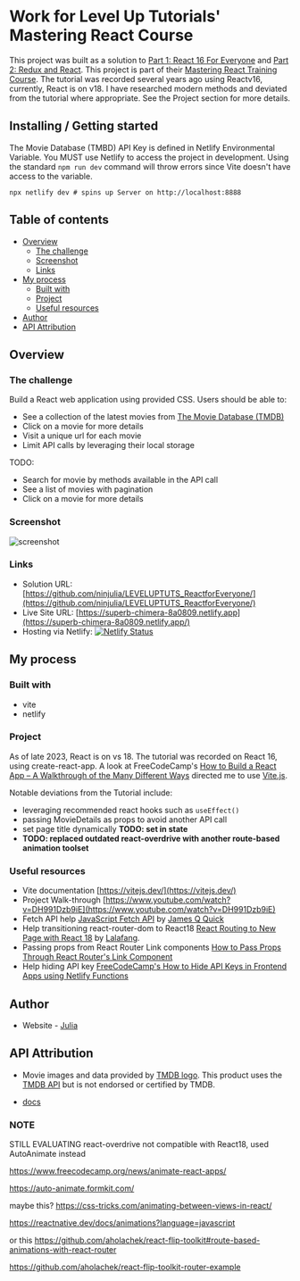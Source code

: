 # Work for Level Up Tutorials' Mastering React Course

This project was built as a solution to [Part 1: React 16 For Everyone](https://levelup.video/tutorials/react-16-for-everyone/) and [Part 2: Redux and React](https://levelup.video/tutorials/redux-and-react-for-everyone/). This project is part of their [Mastering React Training Course](https://levelup.video/paths/mastering-react). The tutorial was recorded several years ago using Reactv16, currently, React is on v18. I have researched modern methods and deviated from the tutorial where appropriate. See the Project section for more details.

## Installing / Getting started

The Movie Database (TMBD) API Key is defined in Netlify Environmental Variable. You MUST use Netlify to access the project in development. Using the standard `npm run dev` command will throw errors since Vite doesn't have access to the variable.

```shell
npx netlify dev # spins up Server on http://localhost:8888
```

## Table of contents

- [Overview](#overview)
  - [The challenge](#the-challenge)
  - [Screenshot](#screenshot)
  - [Links](#links)
- [My process](#my-process)
  - [Built with](#built-with)
  - [Project](#project)
  - [Useful resources](#useful-resources)
- [Author](#author)
- [API Attribution](#api-attribution)

## Overview

### The challenge

Build a React web application using provided CSS. Users should be able to:

- See a collection of the latest movies from [The Movie Database (TMDB)](https://www.themoviedb.org/)
- Click on a movie for more details
- Visit a unique url for each movie
- Limit API calls by leveraging their local storage

TODO:

- Search for movie by methods available in the API call
- See a list of movies with pagination
- Click on a movie for more details

### Screenshot

![screenshot](./screenshot.PNG?raw=true)

### Links

- Solution URL: [https://github.com/ninjulia/LEVELUPTUTS_ReactforEveryone/](https://github.com/ninjulia/LEVELUPTUTS_ReactforEveryone/)
- Live Site URL: [https://superb-chimera-8a0809.netlify.app](https://superb-chimera-8a0809.netlify.app/)
- Hosting via Netlify: [![Netlify Status](https://api.netlify.com/api/v1/badges/46d8e6e3-9422-49f3-99de-1594f29bfce7/deploy-status)](https://app.netlify.com/sites/candid-wisp-e78ad8/deploys)

## My process

### Built with

- vite
- netlify

### Project

As of late 2023, React is on vs 18. The tutorial was recorded on React 16, using create-react-app. A look at FreeCodeCamp's [How to Build a React App – A Walkthrough of the Many Different Ways](https://www.freecodecamp.org/news/how-to-build-a-react-app-different-ways) directed me to use [Vite.js](https://vitejs.dev/).

Notable deviations from the Tutorial include:

- leveraging recommended react hooks such as `useEffect()`
- passing MovieDetails as props to avoid another API call
- set page title dynamically **TODO: set in state**
- **TODO: replaced outdated react-overdrive with another route-based animation toolset**

### Useful resources

- Vite documentation [https://vitejs.dev/](https://vitejs.dev/)
- Project Walk-through [https://www.youtube.com/watch?v=DH991Dzb9iE](https://www.youtube.com/watch?v=DH991Dzb9iE)
- Fetch API help [JavaScript Fetch API](https://www.youtube.com/watch?v=AGWwa25ZlRY) by [James Q Quick](https://www.youtube.com/@JamesQQuick)
- Help transitioning react-router-dom to React18 [React Routing to New Page with React 18](https://medium.com/@lalafang33/react-routing-to-new-page-v18-aa293ccb716f) by [Lalafang](https://medium.com/@lalafang33).
- Passing props from React Router Link components [How to Pass Props Through React Router's Link Component](https://ui.dev/react-router-pass-props-to-link)
- Help hiding API key [FreeCodeCamp's How to Hide API Keys in Frontend Apps using Netlify Functions](https://www.freecodecamp.org/news/hide-api-keys-in-frontend-apps-using-netlify-functions/)

## Author

- Website - [Julia](https://www.becausejulia.com)

## API Attribution

- Movie images and data provided by [TMDB logo](https://www.themoviedb.org/assets/2/v4/logos/v2/blue_short-8e7b30f73a4020692ccca9c88bafe5dcb6f8a62a4c6bc55cd9ba82bb2cd95f6c.svg). This product uses the [TMDB API](https://www.themoviedb.org/) but is not endorsed or certified by TMDB.

- [docs](https://developer.themoviedb.org/docs)

### NOTE

STILL EVALUATING react-overdrive not compatible with React18, used AutoAnimate instead

https://www.freecodecamp.org/news/animate-react-apps/

https://auto-animate.formkit.com/

maybe this? https://css-tricks.com/animating-between-views-in-react/

https://reactnative.dev/docs/animations?language=javascript

or this https://github.com/aholachek/react-flip-toolkit#route-based-animations-with-react-router

https://github.com/aholachek/react-flip-toolkit-router-example
